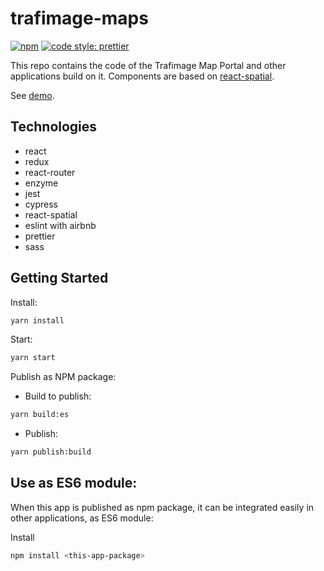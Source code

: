 # trafimage-maps

[![npm](https://img.shields.io/npm/v/%40geops%2Freact-spatial-starter.svg)](https://www.npmjs.com/package/%40geops%2Freact-spatial-starter)
[![code style: prettier](https://img.shields.io/badge/code_style-prettier-ff69b4.svg)](https://github.com/prettier/prettier)

This repo contains the code of the Trafimage Map Portal and other applications build on it.
Components are based on [react-spatial](https://github.com/geops/react-spatial).


See [demo](https://trafimage-maps.geops.ch).


## Technologies
* react
* redux
* react-router
* enzyme
* jest
* cypress
* react-spatial
* eslint with airbnb
* prettier
* sass

## Getting Started

Install:
```bash
yarn install
```

Start:
```bash
yarn start
```

Publish as NPM package:

* Build to publish:
```bash
yarn build:es
```

* Publish:
```bash
yarn publish:build
```

## Use as ES6 module:

When this app is published as npm package, it can be integrated easily in other applications, as ES6 module:

Install
```bash
npm install <this-app-package>
```
